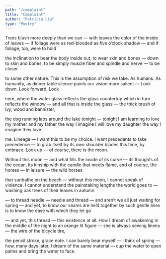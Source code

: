 ```yaml
---
path: "/complaint"
title: "Complaint"
author: "Patricia Liu"
type: "Poetry"
---
```


Trees blush more deeply than we can — with leaves the color of the inside
    of leaves — if foliage were as red-blooded as five o’clock
          shadow — and if foliage, too, were to hold

the inclination to bear the body inside out, to wear skin and bones
    — down to skin and bones, to be simply muscle
          fiber and spindle and nerve — to be closer

to some other nature. This is the assumption of risk we take. As humans.
    As humanity, as dinner table silence paints our vision
          more salient — Look down. Look forward. Look

here, where the water glass reflects the glass countertop which in turn
    reflects the window — and all that is inside the glass
          — the thick brush of ivy, wood and bannister,

the dog running laps around the lake tonight — tonight I am learning to love
    my mother and my father the way I imagine I will love
        my daughter the way I imagine they love

me. Lineage — I want this to be my choice. I want precedents to take precedence
    — to grab itself by its own shoulder blades this time, by embrace.
          Look up — of course, there is the moon.

Without this moon — and what fills the inside of its curve — its thoughts of the ocean,
    its kinship with the candle that meets flame, and of course,
          the horses — in leisure — the wild horses

that sunbathe on the beach — without this moon, I cannot speak of violence.
    I cannot understand the painstaking lengths the world goes to
          — washing oak trees of their leaves in autumn

— to thread needle — needle and thread — and aren’t we all just waiting for spring
    — and yet, to know our seams are held together by such gentle lines
          is to know the ease with which they let go

— and yet, this thread — this existence at all. How I dream of awakening
    in the middle of the night to an orange lit figure — she is always
          sewing linens — the wire of the bicycle tire,

the pencil stroke, grace note. I can barely bear myself — I think of spring —
    how, many days later, I dream of the same material — cup the water
          to open palms and bring the water to face.
